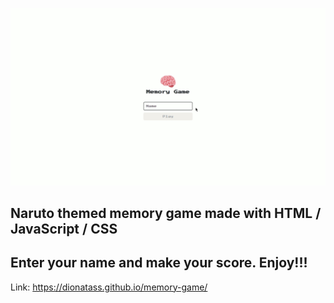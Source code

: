 ![Naruto gif](https://github.com/DionataSS/memory-game/blob/main/images/narutovideo.gif)



## Naruto themed memory game made with HTML / JavaScript / CSS

## Enter your name and make your score. Enjoy!!!

Link:
https://dionatass.github.io/memory-game/

